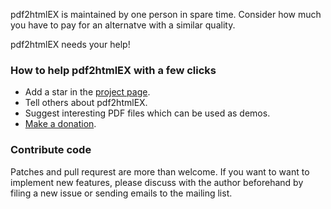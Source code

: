 pdf2htmlEX is maintained by one person in spare time. Consider how much you have to pay for an alternatve with a similar quality. 

pdf2htmlEX needs your help! 

### How to help pdf2htmlEX with a few clicks

- Add a star in the [project page](http://github.com/coolwanglu/pdf2htmlEX).
- Tell others about pdf2htmlEX.
- Suggest interesting PDF files which can be used as demos.
- [Make a donation](http://coolwanglu.github.com/pdf2htmlEX/donate.html).

### Contribute code

Patches and pull requrest are more than welcome. If you want to want to implement new features, please discuss with the author beforehand by filing a new issue or sending emails to the mailing list.
